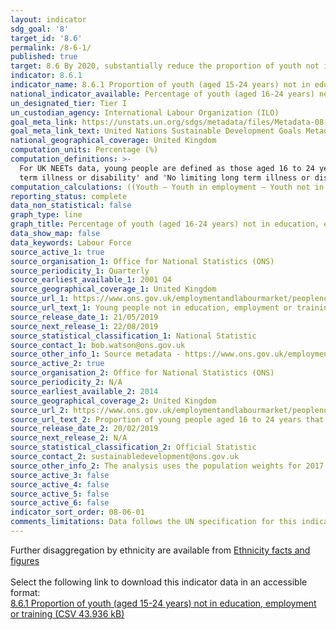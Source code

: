 ```yaml
---
layout: indicator
sdg_goal: '8'
target_id: '8.6'
permalink: /8-6-1/
published: true
target: 8.6 By 2020, substantially reduce the proportion of youth not in employment, education or training
indicator: 8.6.1
indicator_name: 8.6.1 Proportion of youth (aged 15-24 years) not in education, employment or training
national_indicator_available: Percentage of youth (aged 16-24 years) not in education, employment or training
un_designated_tier: Tier I
un_custodian_agency: International Labour Organization (ILO)
goal_meta_link: https://unstats.un.org/sdgs/metadata/files/Metadata-08-06-01.pdf
goal_meta_link_text: United Nations Sustainable Development Goals Metadata (PDF 382 KB)
national_geographical_coverage: United Kingdom
computation_units: Percentage (%)
computation_definitions: >-
  For UK NEETs data, young people are defined as those aged 16 to 24 years. Some data used are seasonally adjusted to remove the effects of seasonal factors and the arrangement of the calendar, this is referred to as being 'seasonally adjusted'. The disability categories of 'Limiting long
  term illness or disability' and 'No limiting long term illness or disability' match the GSS harmonised standard definition of disability.
computation_calculations: ((Youth – Youth in employment – Youth not in employment but in education or training) / Youth) * 100
reporting_status: complete
data_non_statistical: false
graph_type: line
graph_title: Percentage of youth (aged 16-24 years) not in education, employment or training
data_show_map: false
data_keywords: Labour Force
source_active_1: true
source_organisation_1: Office for National Statistics (ONS)
source_periodicity_1: Quarterly
source_earliest_available_1: 2001 Q4
source_geographical_coverage_1: United Kingdom
source_url_1: https://www.ons.gov.uk/employmentandlabourmarket/peoplenotinwork/unemployment/datasets/youngpeoplenotineducationemploymentortrainingneettable1
source_url_text_1: Young people not in education, employment or training (NEET)
source_release_date_1: 21/05/2019
source_next_release_1: 22/08/2019
source_statistical_classification_1: National Statistic
source_contact_1: bob.watson@ons.gov.uk
source_other_info_1: Source metadata - https://www.ons.gov.uk/employmentandlabourmarket/peopleinwork/employmentandemployeetypes/qmis/labourforcesurveylfsqmi
source_active_2: true
source_organisation_2: Office for National Statistics (ONS)
source_periodicity_2: N/A
source_earliest_available_2: 2014
source_geographical_coverage_2: United Kingdom
source_url_2: https://www.ons.gov.uk/employmentandlabourmarket/peoplenotinwork/unemployment/adhocs/009631proportionofyoungpeopleaged16to24yearsthatarenotineducationemploymentortrainingneetbydisabilitystatusuk2014to2017
source_url_text_2: Proportion of young people aged 16 to 24 years that are not in education, employment or training (NEET) by disability status, UK, 2014 to 2017
source_release_date_2: 20/02/2019
source_next_release_2: N/A
source_statistical_classification_2: Official Statistic
source_contact_2: sustainabledevelopment@ons.gov.uk
source_other_info_2: The analysis uses the population weights for 2017 (PWT17). As weightings are adjusted over time, this publication may not match other publications which have used different weightings. Not seasonally adjusted.
source_active_3: false
source_active_4: false
source_active_5: false
source_active_6: false
indicator_sort_order: 08-06-01
comments_limitations: Data follows the UN specification for this indicator. This indicator has been identified in collaboration with topic experts.
---
```

Further disaggregation by ethnicity are available from [Ethnicity facts and figures](https://www.ethnicity-facts-figures.service.gov.uk/work-pay-and-benefits/unemployment-and-economic-inactivity/young-people-not-in-employment-education-or-training-neet/latest)<br><br> Select the following link to download this indicator data in an accessible format:<br>[8.6.1 Proportion of youth (aged 15-24 years) not in education, employment or training (CSV 43.936 kB)](https://sustainabledevelopment-uk.github.io/sdg-data/data/8-6-1.csv)